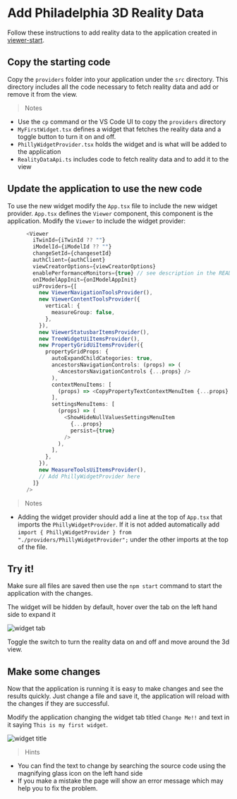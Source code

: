 # Add Philadelphia 3D Reality Data

Follow these instructions to add reality data to the application created in [viewer-start](./01-viewer-start.md).

## Copy the starting code

Copy the `providers` folder into your application under the `src` directory.  This directory includes all the code necessary to fetch reality data and add or remove it from the view.

> Notes

- Use the `cp` command or the VS Code UI to copy the `providers` directory
- `MyFirstWidget.tsx` defines a widget that fetches the reality data and a toggle button to turn it on and off.
- `PhillyWidgetProvider.tsx` holds the widget and is what will be added to the application
- `RealityDataApi.ts` includes code to fetch reality data and to add it to the view

## Update the application to use the new code

To use the new widget modify the `App.tsx` file to include the new widget provider.  `App.tsx` defines the `Viewer` component, this component is the application.  Modify the `Viewer` to include the widget provider:

```ts
      <Viewer
        iTwinId={iTwinId ?? ""}
        iModelId={iModelId ?? ""}
        changeSetId={changesetId}
        authClient={authClient}
        viewCreatorOptions={viewCreatorOptions}
        enablePerformanceMonitors={true} // see description in the README (https://www.npmjs.com/package/@itwin/web-viewer-react)
        onIModelAppInit={onIModelAppInit}
        uiProviders={[
          new ViewerNavigationToolsProvider(),
          new ViewerContentToolsProvider({
            vertical: {
              measureGroup: false,
            },
          }),
          new ViewerStatusbarItemsProvider(),
          new TreeWidgetUiItemsProvider(),
          new PropertyGridUiItemsProvider({
            propertyGridProps: {
              autoExpandChildCategories: true,
              ancestorsNavigationControls: (props) => (
                <AncestorsNavigationControls {...props} />
              ),
              contextMenuItems: [
                (props) => <CopyPropertyTextContextMenuItem {...props} />,
              ],
              settingsMenuItems: [
                (props) => (
                  <ShowHideNullValuesSettingsMenuItem
                    {...props}
                    persist={true}
                  />
                ),
              ],
            },
          }),
          new MeasureToolsUiItemsProvider(),
          // Add PhillyWidgetProvider here
        ]}
      />
```

> Notes

- Adding the widget provider should add a line at the top of `App.tsx` that imports the `PhillyWidgetProvider`.  If it is not added automatically add `import { PhillyWidgetProvider } from "./providers/PhillyWidgetProvider";` under the other imports at the top of the file.

## Try it!

Make sure all files are saved then use the `npm start` command to start the application with the changes.

The widget will be hidden by default, hover over the tab on the left hand side to expand it

![widget tab](./media/widget-tab.png)

Toggle the switch to turn the reality data on and off and move around the 3d view.

## Make some changes

Now that the application is running it is easy to make changes and see the results quickly.  Just change a file and save it, the application will reload with the changes if they are successful.

Modify the application changing the widget tab titled `Change Me!!` and text in it saying `This is my first widget`.  

![widget title](./media/widget-title.png)

> Hints

- You can find the text to change by searching the source code using the magnifying glass icon on the left hand side
- If you make a mistake the page will show an error message which may help you to fix the problem.
